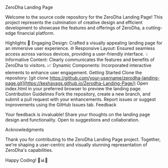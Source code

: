 ZeroDha Landing Page

Welcome to the source code repository for the ZeroDha Landing Page! This project represents the culmination of creative design and efficient development to showcase the features and offerings of ZeroDha, a cutting-edge financial platform.

Highlights
🚀 Engaging Design: Crafted a visually appealing landing page for an immersive user experience.
🌐 Responsive Layout: Ensured seamless access across various devices, providing a user-friendly interface.
💡 Informative Content: Clearly communicates the features and benefits of ZeroDha to visitors.
📈 Dynamic Components: Incorporated interactive elements to enhance user engagement.
Getting Started
Clone the repository: [git clone https://github.com/your-username/zerodha-landing-page.git](https://keshavags.github.io/Zerodha-Landing-Page/)
Open index.html in your preferred browser to preview the landing page.
Contribution Guidelines
Fork the repository, create a new branch, and submit a pull request with your enhancements.
Report issues or suggest improvements using the GitHub Issues tab.
Feedback

Your feedback is invaluable! Share your thoughts on the landing page design and functionality. Open to suggestions and collaboration.

Acknowledgments

Thank you for contributing to the ZeroDha Landing Page project. Together, we're shaping a user-centric and visually stunning representation of ZeroDha's capabilities.

Happy Coding! 🚀📊✨
